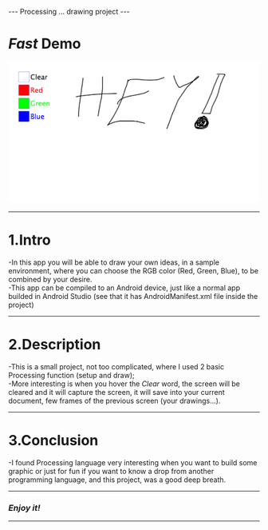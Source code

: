 --- Processing ... drawing project ---

# <b><em>Fast</em></b> Demo #
![drawing project in Processing](https://github.com/horjarobert/Drawing/blob/master/draw.gif)

***
# 1.Intro #

-In this app you will be able to draw your own ideas, in a sample environment, where you can choose the RGB color (Red, Green, Blue), to be combined by your desire.  
-This app can be compiled to an Android device, just like a normal app builded in Android Studio (see that it has AndroidManifest.xml file inside the project)  
***

# 2.Description #

-This is a small project, not too complicated, where I used 2 basic Processing function (setup and draw);   
-More interesting is when you hover the <em>Clear</em> word, the screen will be cleared and it will capture the screen, it will save into your current document, few frames of the previous screen (your drawings...).  
***

# 3.Conclusion #

-I found Processing language very interesting when you want to build some graphic or just for fun if you want to know a drop from another programming language, and this project, was a good deep breath.   
***

### <em>Enjoy it!</em> ###
***
